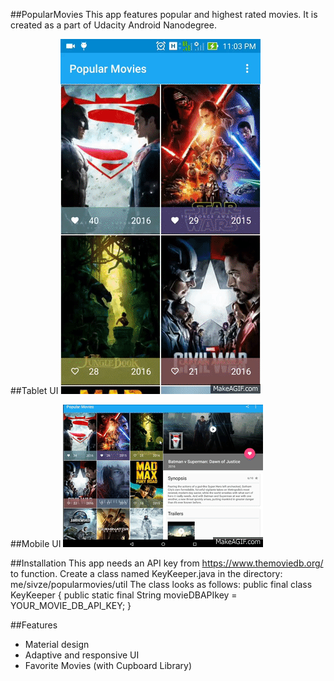 ##PopularMovies
This app features popular and highest rated movies. It is created as a part of Udacity Android Nanodegree.

##Tablet UI
![alt tag](https://github.com/sivze/PopularMovies/blob/master/art/Mobile_Demo.gif)

##Mobile UI
![alt tag](https://github.com/sivze/PopularMovies/blob/master/art/Tablet_Demo.gif)

##Installation
This app needs an API key from https://www.themoviedb.org/ to function. 
Create a class named KeyKeeper.java in the directory: me/sivze/popularmovies/util
The class looks as follows:
public final class KeyKeeper { public static final String movieDBAPIkey = YOUR_MOVIE_DB_API_KEY; }

##Features
- Material design
- Adaptive and responsive UI
- Favorite Movies (with Cupboard Library)
